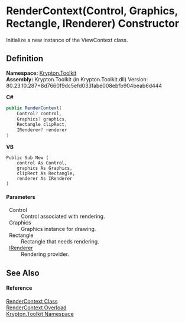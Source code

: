# RenderContext(Control, Graphics, Rectangle, IRenderer) Constructor


Initialize a new instance of the ViewContext class.



## Definition
**Namespace:** <a href="79d2eac2-21f4-54ff-7552-b20c33c30600.md">Krypton.Toolkit</a>  
**Assembly:** Krypton.Toolkit (in Krypton.Toolkit.dll) Version: 80.23.10.287+8d7660f9dc5efd033fabe008ebfb904beab6d444

**C#**
``` C#
public RenderContext(
	Control? control,
	Graphics? graphics,
	Rectangle clipRect,
	IRenderer? renderer
)
```
**VB**
``` VB
Public Sub New ( 
	control As Control,
	graphics As Graphics,
	clipRect As Rectangle,
	renderer As IRenderer
)
```



#### Parameters
<dl><dt>  Control</dt><dd>Control associated with rendering.</dd><dt>  Graphics</dt><dd>Graphics instance for drawing.</dd><dt>  Rectangle</dt><dd>Rectangle that needs rendering.</dd><dt>  <a href="510ba00d-9814-c743-a4c7-aee129753625.md">IRenderer</a></dt><dd>Rendering provider.</dd></dl>

## See Also


#### Reference
<a href="ef60a5af-08ff-7a94-87f5-362a7e392cd4.md">RenderContext Class</a>  
<a href="0b379776-e28a-027a-6976-d1ed42e93673.md">RenderContext Overload</a>  
<a href="79d2eac2-21f4-54ff-7552-b20c33c30600.md">Krypton.Toolkit Namespace</a>  
